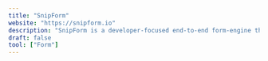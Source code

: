```yaml
---
title: "SnipForm"
website: "https://snipform.io"
description: "SnipForm is a developer-focused end-to-end form-engine that simplifies the process of building feature-reach forms by using markup only"
draft: false
tool: ["Form"]
---
```

